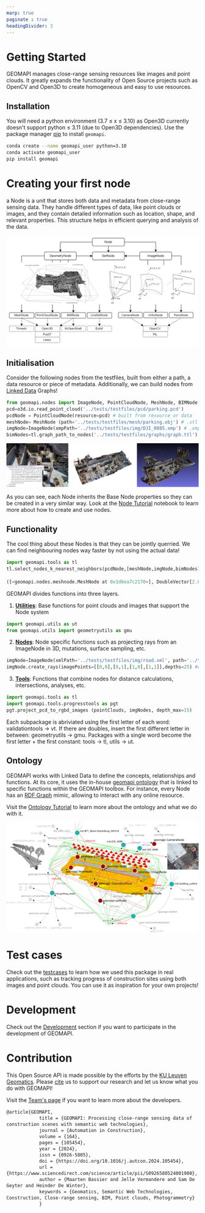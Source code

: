 ```yaml
---
marp: true
paginate : true
headingDivider: 3
---
```

# Getting Started

GEOMAPI manages close-range sensing resources like images and point clouds. It greatly expands the functionality of Open Source projects such as OpenCV and Open3D to create homogeneous and easy to use resources.

## Installation

You will need a python environment (3.7 $\leq$ x $\leq$ 3.10) as Open3D currently doesn't support python $\leq$ 3.11 (due to Open3D dependencies). Use the package manager [pip](https://pypi.org/project/geomapi) to install `geomapi`.

```bash
conda create --name geomapi_user python=3.10
conda activate geomapi_user
pip install geomapi
```

# Creating your first node
a Node is a unit that stores both data and metadata from close-range sensing data. They handle different types of data, like point clouds or images, and they contain detailed information such as location, shape, and relevant properties. This structure helps in efficient querying and analysis of the data.

![bg vertical right:50% h:70%](../../pics/GEOMAPI_metadata3.png)


## Initialisation

Consider the following nodes from the testfiles, built from either a path, a data resource or piece of metadata. Additionally, we can build nodes from [Linked Data](https://en.wikipedia.org/wiki/Linked_data) Graphs!

```py
from geomapi.nodes import ImageNode, PointCloudNode, MeshNode, BIMNode, Node
pcd=o3d.io.read_point_cloud('../tests/testfiles/pcd/parking.pcd')
pcdNode = PointCloudNode(resource=pcd) # built from resource or data
meshNode= MeshNode (path='../tests/testfiles/mesh/parking.obj') # .stl and .obj are supported
imgNode=ImageNode(xmpPath='../tests/testfiles/img/DJI_0085.xmp') # .xmp contains pose information from CapturingReality software. MetaShape .xml is also supported.
bimNodes=tl.graph_path_to_nodes('../tests/testfiles/graphs/graph.ttl') #loads nodes from a graph file representing an IFCfile with BIM objects.
```
  ![bg vertical right:50% h:70%](../../pics/node_resources1.png)

As you can see, each Node inherits the Base Node properties so they can be created in a very similar way. Look at the [Node Tutorial](../tutorial/tutorial_nodes.ipynb) notebook to learn more about how to create and use nodes.

## Functionality
The cool thing about these Nodes is that they can be jointly querried. We can find neighbouring nodes way faster by not using the actual data!

```py
import geomapi.tools as tl
tl.select_nodes_k_nearest_neighbors(pcdNode,[meshNode,imgNode,bimNodes],k=1) #selects the k nearest neighbors of a point cloud node from a list of nodes

([<geomapi.nodes.meshnode.MeshNode at 0x1d6ea7c2170>], DoubleVector[2.09905]) # the meshNode is the closest Node 2m away!
```

GEOMAPI divides functions into three layers.
1. [**Utilities**](../tutorial/tutorial_functionality.ipynb): Base functions for point clouds and images that support the Node system
```py
import geomapi.utils as ut
from geomapi.utils import geometryutils as gmu
```
2. [**Nodes**](../tutorial/tutorial_functionality.ipynb): Node specific functions such as projecting rays from an ImageNode in 3D, mutations, surface sampling, etc.
```py
imgNode=ImageNode(xmlPath='../tests/testfiles/img/road.xml', path='../tests/testfiles/img/101_0367_0007.JPG') 
imgNode.create_rays(imagePoints=[[0,0],[0,1],[1,0],[1,1]],depths=25) #creates rays from image points
```
3. [**Tools**](../tutorial/tutorial_functionality.ipynb): Functions that combine nodes for distance calculations, intersections, analyses, etc.
```py
import geomapi.tools as tl
import geomapi.tools.progresstools as pgt
pgt.project_pcd_to_rgbd_images (pointClouds, imgNodes, depth_max=15)
```
Each subpackage is abriviated using the first letter of each word: validationtools -> vt. If there are doubles, insert the first different letter in between: geometryutils -> gmu. Packages with a single word become the first letter + the first constant: tools -> tl, utils -> ut.

## Ontology
GEOMAPI works with Linked Data to define the concepts, relationships and functions. At its core, it uses the in-house [geomapi ontology](https://github.com/KU-Leuven-Geomatics/geomapi/blob/main/geomapi/ontology/geomapi_ontology.ttl) that is linked to specific functions within the GEOMAPI toolbox. For instance, every Node has an [RDF Graph](https://en.wikipedia.org/wiki/Resource_Description_Framework) mimic, allowing to interact with any online resource.

Visit the [Ontology Tutorial](../tutorial/tutorial_ontology.md) to learn more about the ontology and what we do with it.

![bg vertical right:50% h:70%](../../pics/geomapi_ontology.png)

# Test cases

Check out the [testcases](../testcases/) to learn how we used this package in real applications, such as tracking progress of construction sites using both images and point clouds. You can use it as inspiration for your own projects!

# Development

Check out the [Development](../development/) section if you want to participate in the development of GEOMAPI.

# Contribution

This Open Source API is made possible by the efforts by the [KU Leuven Geomatics](https://iiw.kuleuven.be/onderzoek/geomatics). Please [cite](https://www.sciencedirect.com/science/article/pii/S0926580524001900) us to support our research and let us know what you do with GEOMAPI!

Visit the [Team's page](../team/team.md) if you want to learn more about the developers. 

```
@article{GEOMAPI,
            title = {GEOMAPI: Processing close-range sensing data of construction scenes with semantic web technologies},
            journal = {Automation in Construction},
            volume = {164},
            pages = {105454},
            year = {2024},
            issn = {0926-5805},
            doi = {https://doi.org/10.1016/j.autcon.2024.105454},
            url = {https://www.sciencedirect.com/science/article/pii/S0926580524001900},
            author = {Maarten Bassier and Jelle Vermandere and Sam De Geyter and Heinder De Winter},
            keywords = {Geomatics, Semantic Web Technologies, Construction, Close-range sensing, BIM, Point clouds, Photogrammetry}
            }
```
